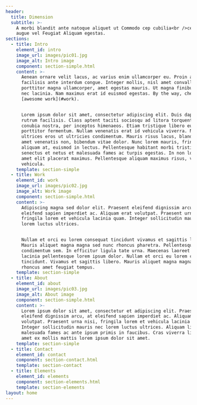 ```yaml
---
header:
  title: Dimension
  subtitle: >-
    A morbi blandit ante natoque aliquet ut Commodo cep cubilia<br />cep quam
    augue vel Feugiat Aliquam egestas.
sections:
  - title: Intro
    element_id: intro
    image_url: images/pic01.jpg
    image_alt: Intro image
    component: section-simple.html
    content: >-
      Aenean ornare velit lacus, ac varius enim ullamcorper eu. Proin aliquam
      facilisis ante interdum congue. Integer mollis, nisl amet convallis,
      porttitor magna ullamcorper, amet egestas mauris. Ut magna finibus nisi
      nec lacinia. Nam maximus erat id euismod egestas. By the way, check out my
      [awesome work](#work).


      Lorem ipsum dolor sit amet, consectetur adipiscing elit. Duis dapibus
      rutrum facilisis. Class aptent taciti sociosqu ad litora torquent per
      conubia nostra, per inceptos himenaeos. Etiam tristique libero eu nibh
      porttitor fermentum. Nullam venenatis erat id vehicula viverra. Nunc
      ultrices eros ut ultricies condimentum. Mauris risus lacus, blandit sit
      amet venenatis non, bibendum vitae dolor. Nunc lorem mauris, fringilla in
      aliquam at, euismod in lectus. Pellentesque habitant morbi tristique
      senectus et netus et malesuada fames ac turpis egestas. In non lorem sit
      amet elit placerat maximus. Pellentesque aliquam maximus risus, vel sed
      vehicula.
    template: section-simple
  - title: Work
    element_id: work
    image_url: images/pic02.jpg
    image_alt: Work image
    component: section-simple.html
    content: >-
      Adipiscing magna sed dolor elit. Praesent eleifend dignissim arcu, at
      eleifend sapien imperdiet ac. Aliquam erat volutpat. Praesent urna nisi,
      fringila lorem et vehicula lacinia quam. Integer sollicitudin mauris nec
      lorem luctus ultrices.


      Nullam et orci eu lorem consequat tincidunt vivamus et sagittis libero.
      Mauris aliquet magna magna sed nunc rhoncus pharetra. Pellentesque
      condimentum sem. In efficitur ligula tate urna. Maecenas laoreet massa vel
      lacinia pellentesque lorem ipsum dolor. Nullam et orci eu lorem consequat
      tincidunt. Vivamus et sagittis libero. Mauris aliquet magna magna sed nunc
      rhoncus amet feugiat tempus.
    template: section-simple
  - title: About
    element_id: about
    image_url: images/pic03.jpg
    image_alt: About image
    component: section-simple.html
    content: >-
      Lorem ipsum dolor sit amet, consectetur et adipiscing elit. Praesent
      eleifend dignissim arcu, at eleifend sapien imperdiet ac. Aliquam erat
      volutpat. Praesent urna nisi, fringila lorem et vehicula lacinia quam.
      Integer sollicitudin mauris nec lorem luctus ultrices. Aliquam libero et
      malesuada fames ac ante ipsum primis in faucibus. Cras viverra ligula sit
      amet ex mollis mattis lorem ipsum dolor sit amet.
    template: section-simple
  - title: Contact
    element_id: contact
    component: section-contact.html
    template: section-contact
  - title: Elements
    element_id: elements
    component: section-elements.html
    template: section-elements
layout: home
---
```

